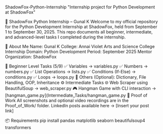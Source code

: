 ShadowFox-Python-Internship
"Internship project for Python Development at ShadowFox"

🐍 ShadowFox Python Internship – Gunal K
Welcome to my official repository for the Python Development Internship at ShadowFox, held from September 1 to September 30, 2025. This repo documents all beginner, intermediate, and advanced-level tasks I completed during the internship.

🔗 About Me
Name: Gunal K
College: Annai Violet Arts and Science College
Internship Domain: Python Development
Period: September 2025
Mentor Organization: ShadowFox

🧩 Beginner Level Tasks (5/9)
✅ Variables → variables.py
✅ Numbers → numbers.py
✅ List Operations → lists.py
✅ Conditions (If-Else) → conditions.py
✅ Loops → loops.py
🔁 Others (Optional): Dictionary, File Handling, OOP, Inheritance
⚙️ Intermediate Tasks
🌐 Web Scraper using BeautifulSoup → web_scraper.py
🎮 Hangman Game with CLI interaction → [hangman_game.py](Intermediate_Tasks/hangman_game.py
📸 Proof of Work
All screenshots and optional video recordings are in the Proof_of_Work/ folder.
LinkedIn posts available here → [Insert your post link]

📦 Requirements
pip install pandas matplotlib seaborn beautifulsoup4 transformers
